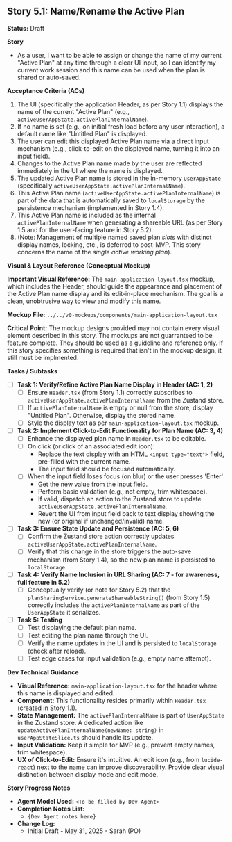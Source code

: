 ## Story 5.1: Name/Rename the Active Plan

**Status:** Draft

**Story**
- As a user, I want to be able to assign or change the name of my current "Active Plan" at any time through a clear UI input, so I can identify my current work session and this name can be used when the plan is shared or auto-saved.

**Acceptance Criteria (ACs)**
1.  The UI (specifically the application Header, as per Story 1.1) displays the name of the current "Active Plan" (e.g., `activeUserAppState.activePlanInternalName`).
2.  If no name is set (e.g., on initial fresh load before any user interaction), a default name like "Untitled Plan" is displayed.
3.  The user can edit this displayed Active Plan name via a direct input mechanism (e.g., click-to-edit on the displayed name, turning it into an input field).
4.  Changes to the Active Plan name made by the user are reflected immediately in the UI where the name is displayed.
5.  The updated Active Plan name is stored in the in-memory `UserAppState` (specifically `activeUserAppState.activePlanInternalName`).
6.  This Active Plan name (`activeUserAppState.activePlanInternalName`) is part of the data that is automatically saved to `localStorage` by the persistence mechanism (implemented in Story 1.4).
7.  This Active Plan name is included as the internal `activePlanInternalName` when generating a shareable URL (as per Story 1.5 and for the user-facing feature in Story 5.2).
8.  (Note: Management of multiple named saved plan *slots* with distinct display names, locking, etc., is deferred to post-MVP. This story concerns the name of the *single active working plan*).

**Visual & Layout Reference (Conceptual Mockup)**

**Important Visual Reference:** The `main-application-layout.tsx` mockup, which includes the Header, should guide the appearance and placement of the Active Plan name display and its edit-in-place mechanism. The goal is a clean, unobtrusive way to view and modify this name.

**Mockup File:** `../../v0-mockups/components/main-application-layout.tsx`

**Critical Point:** The mockup designs provided may not contain every visual element described in this story. The mockups are not guarranteed to be feature complete. They should be used as a guideline and reference only. If this story specifies something is required that isn't in the mockup design, it still must be implmented.

**Tasks / Subtasks**
- [ ] **Task 1: Verify/Refine Active Plan Name Display in Header (AC: 1, 2)**
    - [ ] Ensure `Header.tsx` (from Story 1.1) correctly subscribes to `activeUserAppState.activePlanInternalName` from the Zustand store.
    - [ ] If `activePlanInternalName` is empty or null from the store, display "Untitled Plan". Otherwise, display the stored name.
    - [ ] Style the display text as per `main-application-layout.tsx` mockup.
- [ ] **Task 2: Implement Click-to-Edit Functionality for Plan Name (AC: 3, 4)**
    - [ ] Enhance the displayed plan name in `Header.tsx` to be editable.
    - [ ] On click (or click of an associated edit icon):
        - Replace the text display with an HTML `<input type="text">` field, pre-filled with the current name.
        - The input field should be focused automatically.
    - [ ] When the input field loses focus (on blur) or the user presses 'Enter':
        - Get the new value from the input field.
        - Perform basic validation (e.g., not empty, trim whitespace).
        - If valid, dispatch an action to the Zustand store to update `activeUserAppState.activePlanInternalName`.
        - Revert the UI from input field back to text display showing the new (or original if unchanged/invalid) name.
- [ ] **Task 3: Ensure State Update and Persistence (AC: 5, 6)**
    - [ ] Confirm the Zustand store action correctly updates `activeUserAppState.activePlanInternalName`.
    - [ ] Verify that this change in the store triggers the auto-save mechanism (from Story 1.4), so the new plan name is persisted to `localStorage`.
- [ ] **Task 4: Verify Name Inclusion in URL Sharing (AC: 7 - for awareness, full feature in 5.2)**
    - [ ] Conceptually verify (or note for Story 5.2) that the `planSharingService.generateShareableString()` (from Story 1.5) correctly includes the `activePlanInternalName` as part of the `UserAppState` it serializes.
- [ ] **Task 5: Testing**
    - [ ] Test displaying the default plan name.
    - [ ] Test editing the plan name through the UI.
    - [ ] Verify the name updates in the UI and is persisted to `localStorage` (check after reload).
    - [ ] Test edge cases for input validation (e.g., empty name attempt).

**Dev Technical Guidance**
-   **Visual Reference:** `main-application-layout.tsx` for the header where this name is displayed and edited.
-   **Component:** This functionality resides primarily within `Header.tsx` (created in Story 1.1).
-   **State Management:** The `activePlanInternalName` is part of `UserAppState` in the Zustand store. A dedicated action like `updateActivePlanInternalName(newName: string)` in `userAppStateSlice.ts` should handle its update.
-   **Input Validation:** Keep it simple for MVP (e.g., prevent empty names, trim whitespace).
-   **UX of Click-to-Edit:** Ensure it's intuitive. An edit icon (e.g., from `lucide-react`) next to the name can improve discoverability. Provide clear visual distinction between display mode and edit mode.

**Story Progress Notes**
* **Agent Model Used:** `<To be filled by Dev Agent>`
* **Completion Notes List:**
    * `{Dev Agent notes here}`
* **Change Log:**
    * Initial Draft - May 31, 2025 - Sarah (PO)
